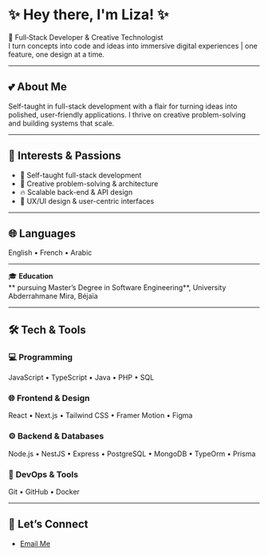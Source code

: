 # ✨ Hey there, I'm Liza! ✨

🎨 Full‑Stack Developer & Creative Technologist  
I turn concepts into code and ideas into immersive digital experiences | one feature, one design at a time.

---

## 💕 **About Me**  
Self-taught in full-stack development with a flair for turning ideas into polished, user-friendly applications. I thrive on creative problem-solving and building systems that scale.

---

## 🧠 **Interests & Passions**  
- 🚀 Self-taught full-stack development
- 🧩 Creative problem-solving & architecture
- 🔥 Scalable back-end & API design
- 🎨 UX/UI design & user-centric interfaces

---

## 🌐 **Languages**  
English • French • Arabic 

---

🎓 **Education**  
** pursuing Master’s Degree in Software Engineering**, University Abderrahmane Mira, Béjaïa

---

## 🛠️ **Tech & Tools**

### 💻 **Programming**  
JavaScript • TypeScript • Java • PHP • SQL

### 🌐 **Frontend & Design**  
React • Next.js • Tailwind CSS • Framer Motion • Figma

### ⚙️ **Backend & Databases**  
Node.js • NestJS • Express • PostgreSQL • MongoDB • TypeOrm • Prisma

### 🧩 **DevOps & Tools**  
Git • GitHub • Docker 

---

## 🔗 **Let’s Connect**

- [Email Me](mailto:lizadjebara2@gmail.com)
